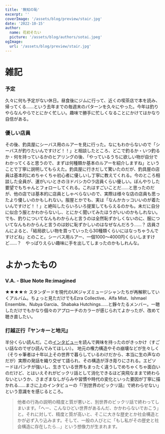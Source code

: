 ```yaml
---
title: '無知の恥'
excerpt: ''
coverImage: '/assets/blog/preview/stair.jpg'
date: '2022-10-15'
author:
  name: 花初そたい
  picture: '/assets/blog/authors/sotai.jpeg'
ogImage:
  url: '/assets/blog/preview/stair.jpg'
---
```

# 雑記

### 予定
久々に何も予定がない休日。昼食後にジムに行って、近くの喫茶店で本を読み、帰ってくる……という去年までの毎週末のパターンを久々にやった。今年は釣りやらなんやらでとにかく忙しい。趣味で勝手に忙しくなることにかけてはかなり自信がある。

### 優しい店員
その後、釣具屋にシーバス用のルアーを見に行った。なにもわからないので「シーバスが釣りたいんですけど！！」と相談したところ、どこで釣るか・いつ釣るか・何を持っているかのヒアリングの後、「やっているうちに欲しい物が自分でわかってくると思うので、まずは何種類か基本のルアーを紹介しますね」ということで丁寧に説明してもらえた。釣具屋に行きだして驚いたのだが、釣具屋の店員は基本的にめちゃくちゃ初心者に優しいし丁寧に教えてくれる。今のところ相談した全員が、運がいいときのヨドバシカ○ラ店員くらい優しい。ぼんやりした要望でもちゃんとフォローしてくれる。これはすごいことだ……と思ったのだが、他の店では基本的に店員としゃべらないので、実際は様々な店の店員も思ったより優しいのかもしれない。服屋とかでも、実は「なんかカッコいいのが着たいんですけど！！」と絶叫したらいろいろ提案してもらえるのかも。未だに自分に似合う服とかわからないし、とにかく聞いてみたほうがいいのかもしれない。でも、釣りについてなんもわからんと言うのは全然恥ずかしくないのに、服についてなんもわからんと言うのは妙に恥ずかしいのはなぜなんだろう……？
店員さんによると、「結局欲しい物を買っていったら30種類くらいにはなっちゃうんですけどね」とのこと。シーバス用ルアー、一個1000～4000円くらいしますけど……？　やっぱりえらい趣味に手を出してしまったのかもしれんな。

# よかったもの

### V.A. - Blue Note Re:imagined
★★★★☆
スタンダードを現代のUKジャズミュージシャンたちが再解釈していくアルバム。ちょっと見ただけでもEzra Collective、Alfa Mist、Ishmael Ensemble、Nubya Garcia、Shabaka Hutchings……と錚々たるメンバー。一聴しただけでもかなり個々のアプローチのカラーが感じられてよかったが、改めて聴き直したい。

### 打越正行『ヤンキーと地元』
半分くらい読んだ。この[インタビュー](https://tanemaki.iwanami.co.jp/posts/5967)を読んで興味を持ったのがきっかけ（すごい話なのでぜひ読んでみてほしい）。
地元の権力構造やその崩壊などが生々しく（そりゃ筆者は十年以上その世界で暮らしているわけだから、本当に生の声なのだが）実際の発話を織り交ぜて語られ、その構造が浮き彫りにされる。エピソードはパンチが強いし、生きている世界もまったく違うしでめちゃくちゃ面白いのだけど、とはいえそれがビックリ話として消化できるほど突飛なままで終わらないというか、さまざまなしがらみや習慣や時代の変化といった要因が丁寧に描かれる……まさに上のインタビューの「『別世界のビックリ話』で終わらせない」という意識をを感じるところ。
> 他者の行為の説明の精度と質が悪いと、別世界のビックリ話で終わってしまいます。「へー、こんなひどい世界があるんだ、かかわらないでおこう」と。それに対して、精度と質が高いと、そこに大きな歴史とか社会構造とかが必ず入り込みます。そして、一般の人びとに「もし私がその歴史と社会構造に存在したら…」という想像力が生まれます。
